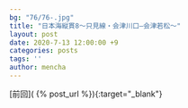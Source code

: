 ```yaml
---
bg: "76/76-.jpg"
title: "日本海縦貫8～只見線・会津川口―会津若松～"
layout: post
date: 2020-7-13 12:00:00 +9
categories: posts
tags: ''
author: mencha
---
```


[前回]( {% post_url  %}){:target="_blank"}  

<!--more-->
![]()